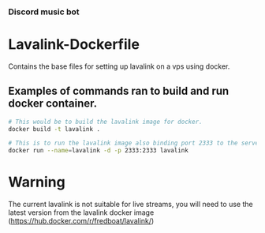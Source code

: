 ### Discord music bot


# Lavalink-Dockerfile
Contains the base files for setting up lavalink on a vps using docker.

## Examples of commands ran to build and run docker container.

```bash
# This would be to build the lavalink image for docker.
docker build -t lavalink .

# This is to run the lavalink image also binding port 2333 to the server's port 2333. also detaching the container.
docker run --name=lavalink -d -p 2333:2333 lavalink
```

# Warning

The current lavalink is not suitable for live streams, you will need to use the latest version from the lavalink docker image (https://hub.docker.com/r/fredboat/lavalink/)

